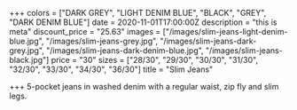 +++
colors = ["DARK GREY", "LIGHT DENIM BLUE", "BLACK", "GREY", "DARK DENIM BLUE"]
date = 2020-11-01T17:00:00Z
description = "this is meta"
discount_price = "25.63"
images = ["/images/slim-jeans-light-denim-blue.jpg", "/images/slim-jeans-grey.jpg", "/images/slim-jeans-dark-grey.jpg", "/images/slim-jeans-dark-denim-blue.jpg", "/images/slim-jeans-black.jpg"]
price = "30"
sizes = ["28/30", "29/30", "30/30", "31/30", "32/30", "33/30", "34/30", "36/30"]
title = "Slim Jeans"

+++
5-pocket jeans in washed denim with a regular waist, zip fly and slim legs.
